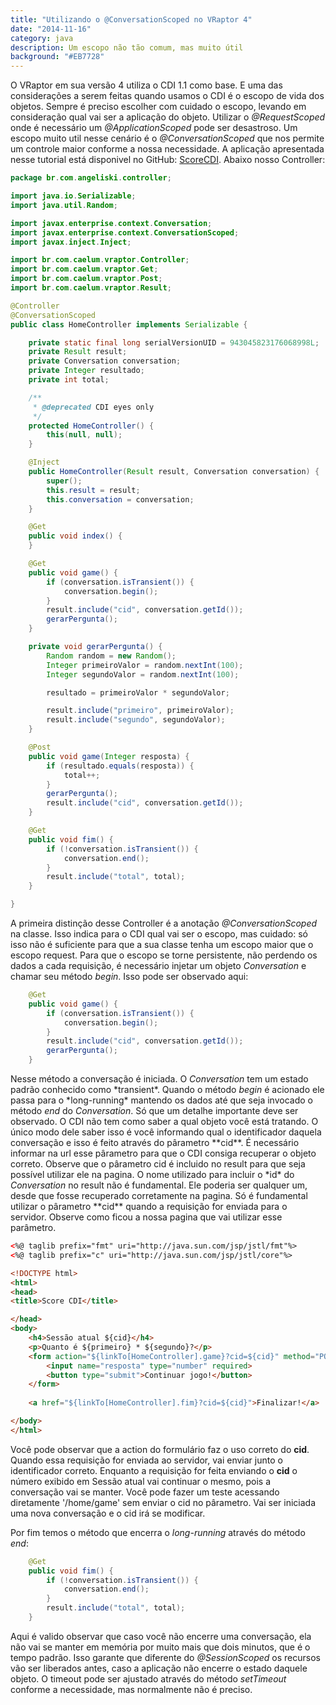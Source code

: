 ```yaml
---
title: "Utilizando o @ConversationScoped no VRaptor 4"
date: "2014-11-16"
category: java
description: Um escopo não tão comum, mas muito útil
background: "#EB7728"
---
```


O VRaptor em sua versão 4 utiliza o CDI 1.1 como base. E uma das considerações a serem feitas quando usamos o CDI é o escopo de vida dos objetos. Sempre é preciso escolher com cuidado o escopo, levando em consideração qual vai ser a aplicação do objeto. Utilizar o _@RequestScoped_ onde é necessário um _@ApplicationScoped_ pode ser desastroso. Um escopo muito util nesse cenário é o _@ConversationScoped_ que nos permite um controle maior conforme a nossa necessidade. A aplicação apresentada nesse tutorial está disponivel no GitHub: [ScoreCDI](https://github.com/angeliski/ScoreCDI "ScoreCDI"). Abaixo nosso Controller:


```java
package br.com.angeliski.controller;

import java.io.Serializable;
import java.util.Random;

import javax.enterprise.context.Conversation;
import javax.enterprise.context.ConversationScoped;
import javax.inject.Inject;

import br.com.caelum.vraptor.Controller;
import br.com.caelum.vraptor.Get;
import br.com.caelum.vraptor.Post;
import br.com.caelum.vraptor.Result;

@Controller
@ConversationScoped
public class HomeController implements Serializable {

	private static final long serialVersionUID = 943045823176068998L;
	private Result result;
	private Conversation conversation;
	private Integer resultado;
	private int total;

	/**
	 * @deprecated CDI eyes only
	 */
	protected HomeController() {
		this(null, null);
	}

	@Inject
	public HomeController(Result result, Conversation conversation) {
		super();
		this.result = result;
		this.conversation = conversation;
	}

	@Get
	public void index() {
	}

	@Get
	public void game() {
		if (conversation.isTransient()) {
			conversation.begin();
		}
		result.include("cid", conversation.getId());
		gerarPergunta();
	}

	private void gerarPergunta() {
		Random random = new Random();
		Integer primeiroValor = random.nextInt(100);
		Integer segundoValor = random.nextInt(100);

		resultado = primeiroValor * segundoValor;

		result.include("primeiro", primeiroValor);
		result.include("segundo", segundoValor);
	}

	@Post
	public void game(Integer resposta) {
		if (resultado.equals(resposta)) {
			total++;
		}
		gerarPergunta();
		result.include("cid", conversation.getId());
	}

	@Get
	public void fim() {
		if (!conversation.isTransient()) {
			conversation.end();
		}
		result.include("total", total);
	}

} 
```

A primeira distinção desse Controller é a anotação _@ConversationScoped_ na classe. Isso indica para o CDI qual vai ser o escopo, mas cuidado: só isso não é suficiente para que a sua classe tenha um escopo maior que o escopo request. Para que o escopo se torne persistente, não perdendo os dados a cada requisição, é necessário injetar um objeto _Conversation_ e chamar seu método _begin_. Isso pode ser observado aqui:

```java
	@Get
	public void game() {
		if (conversation.isTransient()) {
			conversation.begin();
		}
		result.include("cid", conversation.getId());
		gerarPergunta();
	}
```
Nesse método a conversação é iniciada. O _Conversation_ tem um estado padrão conhecido como \*transient\*. Quando o método _begin_ é acionado ele passa para o \*long-running\* mantendo os dados até que seja invocado o método _end_ do _Conversation_. Só que um detalhe importante deve ser observado. O CDI não tem como saber a qual objeto você está tratando. O único modo dele saber isso é você informando qual o identificador daquela conversação e isso é feito através do pârametro \*\*cid\*\*. É necessário informar na url esse pârametro para que o CDI consiga recuperar o objeto correto. Observe que o pârametro cid é incluido no result para que seja possível utilizar ele na pagina. O nome utilizado para incluir o \*id\* do _Conversation_ no result não é fundamental. Ele poderia ser qualquer um, desde que fosse recuperado corretamente na pagina. Só é fundamental utilizar o pârametro \*\*cid\*\* quando a requisição for enviada para o servidor. Observe como ficou a nossa pagina que vai utilizar esse parâmetro.

```html
<%@ taglib prefix="fmt" uri="http://java.sun.com/jsp/jstl/fmt"%>
<%@ taglib prefix="c" uri="http://java.sun.com/jsp/jstl/core"%>

<!DOCTYPE html>
<html>
<head>
<title>Score CDI</title>

</head>
<body>
	<h4>Sessão atual ${cid}</h4>
	<p>Quanto é ${primeiro} * ${segundo}?</p>
	<form action="${linkTo[HomeController].game}?cid=${cid}" method="POST">
		<input name="resposta" type="number" required>
		<button type="submit">Continuar jogo!</button>
	</form>
	
	<a href="${linkTo[HomeController].fim}?cid=${cid}">Finalizar!</a>

</body>
</html>
```
Você pode observar que a action do formulário faz o uso correto do **cid**. Quando essa requisição for enviada ao servidor, vai enviar junto o identificador correto. Enquanto a requisição for feita enviando o **cid** o número exibido em Sessão atual vai continuar o mesmo, pois a conversação vai se manter. Você pode fazer um teste acessando diretamente '/home/game' sem enviar o cid no pârametro. Vai ser iniciada uma nova conversação e o cid irá se modificar.

Por fim temos o método que encerra o *long-running* através do método _end_:

```java
	@Get
	public void fim() {
		if (!conversation.isTransient()) {
			conversation.end();
		}
		result.include("total", total);
	}
```

Aqui é valido observar que caso você não encerre uma conversação, ela não vai se manter em memória por muito mais que dois minutos, que é o tempo padrão. Isso garante que diferente do _@SessionScoped_ os recursos vão ser liberados antes, caso a aplicação não encerre o estado daquele objeto. O timeout pode ser ajustado através do método _setTimeout_ conforme a necessidade, mas normalmente não é preciso.


<Signature></Signature>
